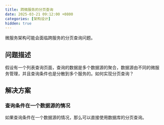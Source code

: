 ```yaml
---
title: 跨微服务的分页查询
date: 2025-03-21 09:12:00 +0800
categories: [架构设计]
hidden: true
---
```


微服务架构可能会面临跨服务的分页查询问题。

## 问题描述

假设有一个列表查询页面，查询的数据是多个数据源的聚合，数据源由不同的微服务管理，并且查询条件也是分散到多个服务的。如何实现分页查询？

## 解决方案

### 查询条件在一个数据源的情况

如果查询条件在一个数据源的情况，那么可以直接使用数据库的分页查询。